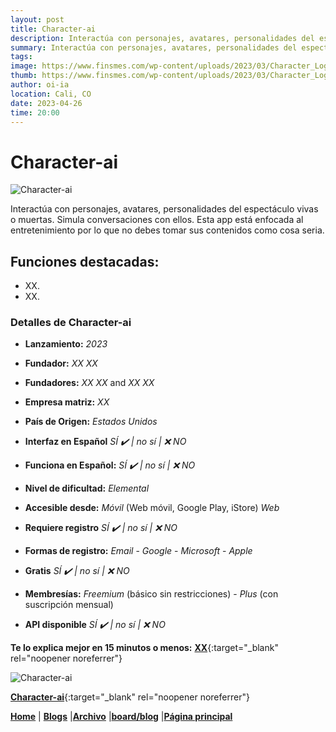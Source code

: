 ```yaml
---
layout: post
title: Character-ai
description: Interactúa con personajes, avatares, personalidades del espectáculo vivas o muertas.
summary: Interactúa con personajes, avatares, personalidades del espectáculo vivas o muertas. Simula conversaciones con ellos. Esta app está enfocada al entretenimiento por lo que no debes tomar sus contenidos como cosa seria.
tags:
image: https://www.finsmes.com/wp-content/uploads/2023/03/Character_Logo.jpeg
thumb: https://www.finsmes.com/wp-content/uploads/2023/03/Character_Logo.jpeg
author: oi-ia
location: Cali, CO
date: 2023-04-26
time: 20:00
---
```


# Character-ai

![Character-ai](https://www.finsmes.com/wp-content/uploads/2023/03/Character_Logo.jpeg)

Interactúa con personajes, avatares, personalidades del espectáculo vivas o muertas. Simula conversaciones con ellos. Esta app está enfocada al entretenimiento por lo que no debes tomar sus contenidos como cosa seria.

## Funciones destacadas:

- XX.
- XX.

### Detalles de Character-ai

- **Lanzamiento:**
  _2023_

- **Fundador:**
  _XX XX_
- **Fundadores:**
  _XX XX_ and _XX XX_

- **Empresa matriz:**
  _XX_

- **País de Origen:**
  _Estados Unidos_

- **Interfaz en Español**
  _SÍ ✔️ | no_
  _sí | ❌ NO_

- **Funciona en Español:**
  _SÍ ✔️ | no_
  _sí | ❌ NO_

- **Nivel de dificultad:**
  _Elemental_

- **Accesible desde:**
  _Móvil_ (Web móvil, Google Play, iStore)
  _Web_

- **Requiere registro**
  _SÍ ✔️ | no_
  _sí | ❌ NO_

- **Formas de registro:**
  _Email_ - _Google_ - _Microsoft_ - _Apple_

- **Gratis**
  _SÍ ✔️ | no_
  _sí | ❌ NO_

- **Membresías:**
  _Freemium_ (básico sin restricciones) - _Plus_ (con suscripción mensual)

- **API disponible**
  _SÍ ✔️ | no_
  _sí | ❌ NO_

**Te lo explica mejor en 15 minutos o menos:**
[**XX**](https://www.youtube.com/watch?v=xx){:target="\_blank" rel="noopener noreferrer"}

![Character-ai](https://www.finsmes.com/wp-content/uploads/2023/03/Character_Logo.jpeg)

[**Character-ai**](https://beta.character.ai/){:target="\_blank" rel="noopener noreferrer"}

[**Home**](https://lucfreelance.github.io/board/) | [**Blogs**](https://oportunidadesilimitadas.com/blogs/_site/index.html) |[**Archivo**](https://lucfreelance.github.io/board/archive/) |[**board/blog**](https://lucfreelance.github.io/board/blog/) |[**Página principal**](https://oportunidadesilimitadas.com)

